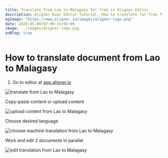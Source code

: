 ```yaml
---
title: Translate from Lao to Malagasy for free in Aligner Editor
description: Aligner Dual Editor Tutorial. How to translate for free from Lao to Malagasy. Aligner is multilingual document management platform. 
ogImage: "https://www.aligner.io/images/aligner-logo.png"
date: 2020-05-06T07:09:21+03:00
image: ../images/aligner-logo.png
onBlog: true
---
```


# How to translate document from Lao to Malagasy

1. Go to editor at [app.aligner.io](https://app.aligner.io "Aligner App web page")

![translate from Lao to Malagasy](../aligner-blank-editor.png "translate from Lao to Malagasy")

Copy-paste content or upload content

![upload content from Lao to Malagasy](../aligner-uploaded-document.png "upload content from Lao to Malagasy")

Choose desired language

![choose machine translation from Lao to Malagasy](../aligner-language-dropdown.png "choose machine translation from Lao to Malagasy")

Work and edit 2 documents in parallel

![edit translation from Lao to Malagasy](../aligner-double-sitded-editor.png "edit translation from Lao to Malagasy")

